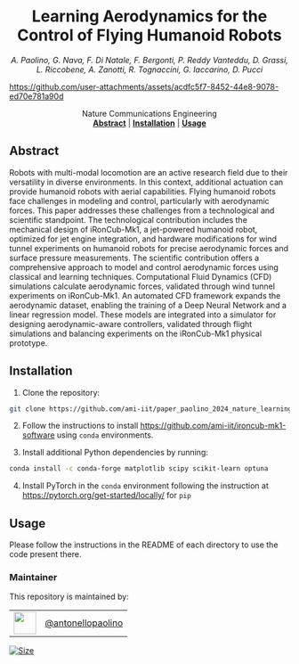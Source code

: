<h1 align="center">
Learning Aerodynamics for the Control of Flying Humanoid Robots
</h1>


<div align="center">

_A. Paolino, G. Nava, F. Di Natale, F. Bergonti, P. Reddy Vanteddu, D. Grassi, L. Riccobene, A. Zanotti, R. Tognaccini, G. Iaccarino, D. Pucci_

</div>

<p align="center">

https://github.com/user-attachments/assets/acdfc5f7-8452-44e8-9078-ed70e781a90d

</p>

<div align="center">
  Nature Communications Engineering
</div>

<div align="center">
  <a href="#abstract"><b>Abstract</b></a> |
  <a href="#installation"><b>Installation</b></a> |
  <a href="#usage"><b>Usage</b></a>
</div>

## Abstract

Robots with multi-modal locomotion are an active research field due to their versatility in diverse environments. In this context, additional actuation can provide humanoid robots with aerial capabilities. Flying humanoid robots face challenges in modeling and control, particularly with aerodynamic forces. This paper addresses these challenges from a technological and scientific standpoint. The technological contribution includes the mechanical design of iRonCub-Mk1, a jet-powered humanoid robot, optimized for jet engine integration, and hardware modifications for wind tunnel experiments on humanoid robots for precise aerodynamic forces and surface pressure measurements. The scientific contribution offers a comprehensive approach to model and control aerodynamic forces using classical and learning techniques. Computational Fluid Dynamics (CFD) simulations calculate aerodynamic forces, validated through wind tunnel experiments on iRonCub-Mk1. An automated CFD framework expands the aerodynamic dataset, enabling the training of a Deep Neural Network and a linear regression model. These models are integrated into a simulator for designing aerodynamic-aware controllers, validated through flight simulations and balancing experiments on the iRonCub-Mk1 physical prototype.

## Installation

1. Clone the repository:
  ```bash
  git clone https://github.com/ami-iit/paper_paolino_2024_nature_learning-aerodynamics-control.git
  ```

2. Follow the instructions to install https://github.com/ami-iit/ironcub-mk1-software using `conda` environments.

3. Install additional Python dependencies by running:
  ```bash
  conda install -c conda-forge matplotlib scipy scikit-learn optuna
  ```

4. Install PyTorch in the `conda` environment following the instruction at https://pytorch.org/get-started/locally/ for `pip`


## Usage

Please follow the instructions in the README of each directory to use the code present there.


### Maintainer

This repository is maintained by:

| | |
|:---:|:---:|
| [<img src="https://github.com/antonellopaolino.png" width="40">](https://github.com/antonellopaolino) | [@antonellopaolino](https://github.com/antonellopaolino) |

<p align="left">
   <a href="https://github.com/ami-iit/paper_paolino_2024_nature_learning-aerodynamics-control/blob/main/LICENSE"><img src="https://img.shields.io/github/license/ami-iit/paper_paolino_2024_nature_learning-aerodynamics-control" alt="Size" class="center"/></a>
</p>
